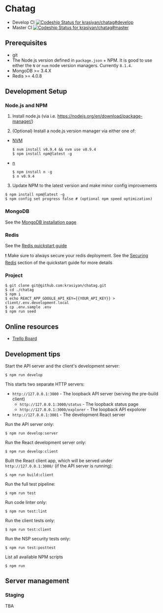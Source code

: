 # Chatag

- Develop CI [ ![Codeship Status for krasiyan/chatag#develop](https://app.codeship.com/projects/40a62ad0-004d-0136-d6b3-5a0245e77f67/status?branch=#develop)](https://app.codeship.com/projects/279825)
- Master CI [ ![Codeship Status for krasiyan/chatag#master](https://app.codeship.com/projects/40a62ad0-004d-0136-d6b3-5a0245e77f67/status?branch=#master)](https://app.codeship.com/projects/279825)

## Prerequisites

- git
- The Node.js version defined in `package.json` + NPM. It is good to use either the `N` or `nvm` node version managers. Currently `8.1.4`.
- MongoDB >= 3.4.X
- Redis >= 4.0.8

## Development Setup

### Node.js and NPM

  1. Install node.js (via i.e. https://nodejs.org/en/download/package-manager/)

  2. (Optional) Install a node.js version manager via either one of:

  - [NVM](https://github.com/creationix/nvm#installation)
    
    ```
    $ nvm install v8.9.4 && nvm use v8.9.4
    $ npm install npm@latest -g
    ```
    
  - [n](https://github.com/tj/n)
    
    ```
    $ npm install n -g
    $ n v8.9.4
    ```
  
  3. Update NPM to the latest version and make minor config improvements

    $ npm install npm@latest -g
    $ npm config set progress false # (optional npm speed optimization)

### MongoDB

  See the [MongoDB installation page](https://docs.mongodb.com/manual/installation/)

### Redis

  See the [Redis quickstart guide](https://redis.io/topics/quickstart)

  :exclamation: Make sure to always secure your redis deployment. See the [Securing Redis](https://redis.io/topics/quickstart#securing-redis) section of the quickstart guide for more details

### Project

    $ git clone git@github.com:krasiyan/chatag.git
    $ cd ./chatag
    $ npm i
    $ echo REACT_APP_GOOGLE_API_KEY={{YOUR_API_KEY}} > client/.env.development.local
    $ cp .env.sample .env
    $ npm run seed

## Online resources

- [Trello Board](https://trello.com/b/jzVnPHBj/chatag)

## Development tips

Start the API server and the client's development server:

    $ npm run develop

This starts two separate HTTP servers:

- `http://127.0.0.1:3000` - The loopback API server (serving the pre-build client)
  - `http://127.0.0.1:3000/status` - The loopback status page
  - `http://127.0.0.1:3000/explorer` - The loopback API expolorer
- `http://127.0.0.1:3001` - The development React server

Run the API server only:

    $ npm run develop:server

Run the React development server only:

    $ npm run develop:client

Built the React client app, which will be served under `http://127.0.0.1:3000/` (if the API server is running):

    $ npm run build:client

Run the full test pipeline:

    $ npm run test

Run code linter only:

    $ npm run test:lint

Run the client tests only:

    $ npm run test:client

Run the NSP security tests only:

    $ npm run test:posttest

List all available NPM scripts

    $ npm run

## Server management

### Staging

TBA

